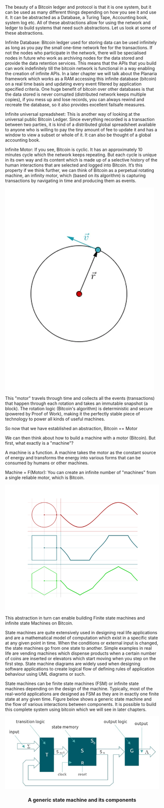 The beauty of a Bitcoin ledger and protocol is that it is one system, but it can be used as many different things depending on how you see it and use it. It can be abstracted as a Database, a Turing Tape, Accounting book, system log etc. All of these abstractions allow for using the network and ledger to build systems that need such abstractions. Let us look at some of these abstractions.

Infinite Database: Bitcoin ledger used for storing data can be used infinitely as long as you pay the small one-time network fee for the transactions. If not the nodes who participate in the network, there will be specialised nodes in future who work as archiving nodes for the data stored and provide the data retention services. This means that the APIs that you build can work indefinitely till the bitcoin network is functional in a way enabling the creation of infinite APIs. In a later chapter we will talk about the Planaria framework which works as a RAM accessing this infinite database (bitcoin) on a real time basis and updating every event filtered by application specified criteria. One huge benefit of bitcoin over other databases is that the data stored is never corrupted (distributed network keeps multiple copies), if you mess up and lose records, you can always rewind and recreate the database, so it also provides excellent failsafe measures.

Infinite universal spreadsheet: This is another way of looking at the universal public Bitcoin Ledger. Since everything recorded is a transaction between two parties, it is kind of a distributed global spreadsheet available to anyone who is willing to pay the tiny amount of fee to update it and has a window to view a subset or whole of it. It can also be thought of a global accounting book.

Infinite Motor: If you see, Bitcoin is cyclic. It has an approximately 10 minutes cycle which the network keeps repeating. But each cycle is unique in its own way and its content which is made up of a selective history of the human interactions that are selected and logged into Bitcoin. It’s this property if we think further, we can think of Bitcoin as a perpetual rotating machine, an infinity motor, which (based on its algorithm) is capturing transactions by navigating in time and producing them as events.

<img src="./assets/BSVAcad-Dev_Chapter1-Image10a.gif"/>

This "motor" travels through time and collects all the events (transactions) that happen through each rotation and takes an immutable snapshot (a block). The rotation logic (Bitcoin's algorithm) is deterministic and secure (powered by Proof of Work), making it the perfectly stable piece of technology to power all kinds of useful machines.

So now that we have established an abstraction, Bitcoin == Motor

We can then think about how to build a machine with a motor (Bitcoin). But first, what exactly is a "machine"?

A machine is a function. A machine takes the motor as the constant source of energy and transforms the energy into various forms that can be consumed by humans or other machines.

Machine = F(Motor): You can create an infinite number of "machines" from a single reliable motor, which is Bitcoin.

<img src="./assets/BSVAcad-Dev_Chapter1-Image10b.gif"/>

This abstraction in turn can enable building Finite state machines and infinite state Machines on Bitcoin.

State machines are quite extensively used in designing real life applications and are a mathematical model of computation which exist in a specific state at any given point in time. When the conditions or external input is changed, the state machines go from one state to another. Simple examples in real life are vending machines which dispense products when a certain number of coins are inserted or elevators which start moving when you step on the first step. State machine diagrams are widely used when designing software applications to create logical flow of defining rules of application behaviour using UML diagrams or such.

State machines can be finite state machines (FSM) or infinite state machines depending on the design of the machine. Typically, most of the real-world applications are designed as FSM as they are in exactly one finite state at any given time. Figure below shows a generic state machine and the flow of various interactions between components. It is possible to build this complete system using bitcoin which we will see in later chapters.

<img src="./assets/BSVAcad-Dev_Chapter1-Image11-updated 1.jpg"/>
<h3 align = "center">A generic state machine and its components</h3>
